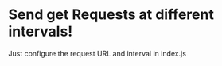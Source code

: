 # Send get Requests at different intervals!

Just configure the request URL and interval in index.js
